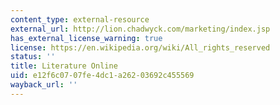 ```yaml
---
content_type: external-resource
external_url: http://lion.chadwyck.com/marketing/index.jsp
has_external_license_warning: true
license: https://en.wikipedia.org/wiki/All_rights_reserved
status: ''
title: Literature Online
uid: e12f6c07-07fe-4dc1-a262-03692c455569
wayback_url: ''
---
```


